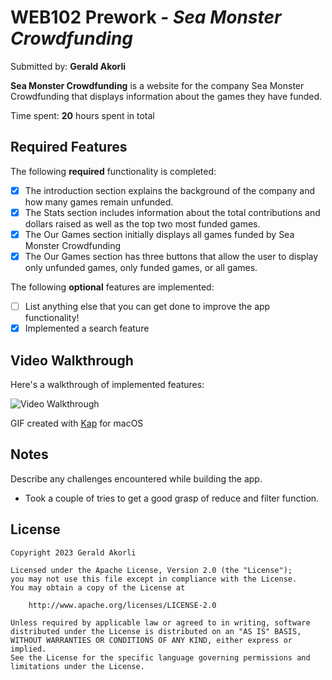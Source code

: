 # WEB102 Prework - *Sea Monster Crowdfunding*

Submitted by: **Gerald Akorli**

**Sea Monster Crowdfunding** is a website for the company Sea Monster Crowdfunding that displays information about the games they have funded.

Time spent: **20** hours spent in total

## Required Features

The following **required** functionality is completed:

* [x] The introduction section explains the background of the company and how many games remain unfunded.
* [x] The Stats section includes information about the total contributions and dollars raised as well as the top two most funded games.
* [x] The Our Games section initially displays all games funded by Sea Monster Crowdfunding
* [x] The Our Games section has three buttons that allow the user to display only unfunded games, only funded games, or all games.

The following **optional** features are implemented:

* [ ] List anything else that you can get done to improve the app functionality!
* [x] Implemented a search feature

## Video Walkthrough

Here's a walkthrough of implemented features:



![Video Walkthrough](https://i.imgur.com/hA4gVWt.gif)

<!-- Replace this with whatever GIF tool you used! -->
GIF created with [Kap](https://getkap.co/) for macOS
<!-- Recommended tools:
[ScreenToGif](https://www.screentogif.com/) for Windows
[peek](https://github.com/phw/peek) for Linux. -->

## Notes

Describe any challenges encountered while building the app.

- Took a couple of tries to get a good grasp of reduce and filter function.


## License

    Copyright 2023 Gerald Akorli

    Licensed under the Apache License, Version 2.0 (the "License");
    you may not use this file except in compliance with the License.
    You may obtain a copy of the License at

        http://www.apache.org/licenses/LICENSE-2.0

    Unless required by applicable law or agreed to in writing, software
    distributed under the License is distributed on an "AS IS" BASIS,
    WITHOUT WARRANTIES OR CONDITIONS OF ANY KIND, either express or implied.
    See the License for the specific language governing permissions and
    limitations under the License.
